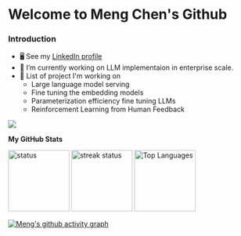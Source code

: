 # Welcome to Meng Chen's Github 

### Introduction

* 🖥️ See my [LinkedIn profile](https://www.linkedin.com/in/mlchen/)
* 🔭 I’m currently working on LLM implementaion in enterprise scale.
* 🧠 List of project I'm working on
  * Large language model serving
  * Fine tuning the embedding models
  * Parameterization efficiency fine tuning LLMs
  * Reinforcement Learning from Human Feedback
   

<a href="https://www.github.com/biomchen" target="_blank" rel="noreferrer"><img src="https://img.shields.io/github/followers/biomchen?logo=github&style=for-the-badge&color=3382ed&labelColor=1c1917" /></a>

<b>My GitHub Stats</b>
<p float="left">
 <div>
  <img src="https://github-readme-stats.vercel.app/api?username=biomchen&show_icons=true&hide=&count_private=true&title_color=3382ed&text_color=ffffff&icon_color=facc15&bg_color=1c1917&hide_border=true&show_icons=true" alt="status" height=125 />
  <img src="https://github-readme-streak-stats.herokuapp.com/?user=biomchen&stroke=ffffff&background=1c1917&ring=3382ed&fire=3382ed&currStreakNum=ffffff&currStreakLabel=3382ed&sideNums=ffffff&sideLabels=ffffff&dates=ffffff&hide_border=true" alt="streak status" height=125 />
  <img src="https://github-readme-stats.vercel.app/api/top-langs/?username=biomchen&langs_count=3&title_color=3382ed&text_color=ffffff&icon_color=facc15&bg_color=1c1917&hide_border=true&locale=en&custom_title=Top%20%Languages" alt="Top Languages" height=125 />
</p>

[![Meng's github activity graph](https://github-readme-activity-graph.vercel.app/graph?username=biomchen&theme=github)](https://github.com/biomchen/github-readme-activity-graph)
